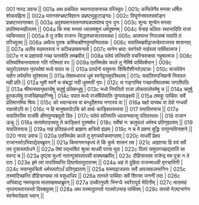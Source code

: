 001  	नारद उवाच ||
001a	अथ प्रचलितः स्थानादासनाच्च परिच्युतः |
001c	कम्पितेनैव मनसा धर्षितः शोकवह्निना ||
002a	म्लानस्रग्भ्रष्टविज्ञानः प्रभ्रष्टमुकुटाङ्गदः |
002c	विघूर्णन्स्रस्तसर्वाङ्गः प्रभ्रष्टाभरणाम्बरः ||
003a	अदृश्यमानस्तान्पश्यन्नपश्यंश्च पुनः पुनः |
003c	शून्यः शून्येन मनसा प्रपतिष्यन्महीतलम् ||
004a	किं मया मनसा ध्यातमशुभं धर्मदूषणम् |
004c	येनाहं चलितः स्थानादिति राजा व्यचिन्तयत् ||
005a	ते तु तत्रैव राजानः सिद्धाश्चाप्सरसस्तथा |
005c	अपश्यन्त निरालम्बं ययातिं तं परिच्युतम् ||
006a	अथैत्य पुरुषः कश्चित्क्षीणपुण्यनिपातकः |
006c	ययातिमब्रवीद्राजन्देवराजस्य शासनात् ||
007a	अतीव मदमत्तस्त्वं न कञ्चिन्नावमन्यसे |
007c	मानेन भ्रष्टः स्वर्गस्ते नार्हस्त्वं पार्थिवात्मज |
007e 	न च प्रज्ञायसे गच्छ पतस्वेति तमब्रवीत् ||
008a	पतेयं सत्स्विति वचस्त्रिरुक्त्वा नहुषात्मजः |
008c	पतिष्यंश्चिन्तयामास गतिं गतिमतां वरः ||
009a	एतस्मिन्नेव काले तु नैमिषे पार्थिवर्षभान् |
009c	चतुरोऽपश्यत नृपस्तेषां मध्ये पपात सः ||
010a	प्रतर्दनो वसुमनाः शिबिरौशीनरोऽष्टकः |
010c	वाजपेयेन यज्ञेन तर्पयन्ति सुरेश्वरम् ||
011a	तेषामध्वरजं धूमं स्वर्गद्वारमुपस्थितम् |
011c	ययातिरुपजिघ्रन्वै निपपात महीं प्रति ||
012a	भूमौ स्वर्गे च संबद्धां नदीं धूममयीं नृपः |
012c	स गङ्गामिव गच्छन्तीमालम्ब्य जगतीपतिः ||
013a	श्रीमत्स्ववभृथाग्र्येषु चतुर्षु प्रतिबन्धुषु |
013c	मध्ये निपतितो राजा लोकपालोपमेषु च ||
014a	चतुर्षु हुतकल्पेषु राजसिंहमहाग्निषु |
014c	पपात मध्ये राजर्षिर्ययातिः पुण्यसङ्क्षये ||
015a	तमाहुः पार्थिवाः सर्वे प्रतिमानमिव श्रियः |
015c	को भवान्कस्य वा बन्धुर्देशस्य नगरस्य वा ||
016a	यक्षो वाप्यथ वा देवो गन्धर्वो राक्षसोऽपि वा |
016c	न हि मानुषरूपोऽसि को वार्थः काङ्क्षितस्त्वया ||
017  	ययातिरुवाच ||
017a	ययातिरस्मि राजर्षिः क्षीणपुण्यश्च्युतो दिवः |
017c	पतेयं सत्स्विति ध्यायन्भवत्सु पतितस्ततः ||
018  	राजान ऊचुः ||
018a	सत्यमेतद्भवतु ते काङ्क्षितं पुरुषर्षभ |
018c	सर्वेषां नः क्रतुफलं धर्मश्च प्रतिगृह्यताम् ||
019  	ययातिरुवाच ||
019a	नाहं प्रतिग्रहधनो ब्राह्मणः क्षत्रियो ह्यहम् |
019c	न च मे प्रवणा बुद्धिः परपुण्यविनाशने ||
020  	नारद उवाच ||
020a	एतस्मिन्नेव काले तु मृगचर्याक्रमागताम् |
020c	माधवीं प्रेक्ष्य राजानस्तेऽभिवाद्येदमब्रुवन् ||
021a	किमागमनकृत्यं ते किं कुर्मः शासनं तव |
021c	आज्ञाप्या हि वयं सर्वे तव पुत्रास्तपोधने ||
022a	तेषां तद्भाषितं श्रुत्वा माधवी परया मुदा |
022c	पितरं समुपागच्छद्ययातिं सा ववन्द च ||
023a	दृष्ट्वा मूर्ध्ना नतान्पुत्रांस्तापसी वाक्यमब्रवीत् |
023c	दौहित्रास्तव राजेन्द्र मम पुत्रा न ते पराः |
023e 	इमे त्वां तारयिष्यन्ति दिष्टमेतत्पुरातनम् ||
024a	अहं ते दुहिता राजन्माधवी मृगचारिणी |
024c	मयाप्युपचितो धर्मस्ततोऽर्धं प्रतिगृह्यताम् ||
025a	यस्माद्राजन्नराः सर्वे अपत्यफलभागिनः |
025c	तस्मादिच्छन्ति दौहित्रान्यथा त्वं वसुधाधिप ||
026a	ततस्ते पार्थिवाः सर्वे शिरसा जननीं तदा |
026c	अभिवाद्य नमस्कृत्य मातामहमथाब्रुवन् ||
027a	उच्चैरनुपमैः स्निग्धैः स्वरैरापूर्य मेदिनीम् |
027c	मातामहं नृपतयस्तारयन्तो दिवश्च्युतम् ||
028a	अथ तस्मादुपगतो गालवोऽप्याह पार्थिवम् |
028c	तपसो मेऽष्टभागेन स्वर्गमारोहतां भवान् ||
